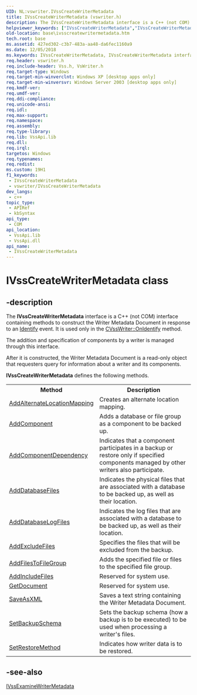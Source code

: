 ```yaml
---
UID: NL:vswriter.IVssCreateWriterMetadata
title: IVssCreateWriterMetadata (vswriter.h)
description: The IVssCreateWriterMetadata interface is a C++ (not COM) interface containing methods to construct the Writer Metadata Document in response to an Identify event. It is used only in the CVssWriter::OnIdentify method.
helpviewer_keywords: ["IVssCreateWriterMetadata","IVssCreateWriterMetadata interface [VSS]","IVssCreateWriterMetadata interface [VSS]","described","_win32_ivsscreatewritermetadata","base.ivsscreatewritermetadata","vswriter/IVssCreateWriterMetadata"]
old-location: base\ivsscreatewritermetadata.htm
tech.root: base
ms.assetid: 427ed302-c3b7-483a-aa48-da6fec1160a9
ms.date: 12/05/2018
ms.keywords: IVssCreateWriterMetadata, IVssCreateWriterMetadata interface [VSS], IVssCreateWriterMetadata interface [VSS],described, _win32_ivsscreatewritermetadata, base.ivsscreatewritermetadata, vswriter/IVssCreateWriterMetadata
req.header: vswriter.h
req.include-header: Vss.h, VsWriter.h
req.target-type: Windows
req.target-min-winverclnt: Windows XP [desktop apps only]
req.target-min-winversvr: Windows Server 2003 [desktop apps only]
req.kmdf-ver: 
req.umdf-ver: 
req.ddi-compliance: 
req.unicode-ansi: 
req.idl: 
req.max-support: 
req.namespace: 
req.assembly: 
req.type-library: 
req.lib: VssApi.lib
req.dll: 
req.irql: 
targetos: Windows
req.typenames: 
req.redist: 
ms.custom: 19H1
f1_keywords:
 - IVssCreateWriterMetadata
 - vswriter/IVssCreateWriterMetadata
dev_langs:
 - c++
topic_type:
 - APIRef
 - kbSyntax
api_type:
 - COM
api_location:
 - VssApi.lib
 - VssApi.dll
api_name:
 - IVssCreateWriterMetadata
---
```


# IVssCreateWriterMetadata class


## -description

The 
<b>IVssCreateWriterMetadata</b> interface is a C++ (not COM) interface containing methods to construct the Writer Metadata Document in response to an <a href="https://docs.microsoft.com/windows/desktop/VSS/vssgloss-i">Identify</a> event. It is used only in 
the <a href="https://docs.microsoft.com/windows/desktop/api/vswriter/nf-vswriter-cvsswriter-onidentify">CVssWriter::OnIdentify</a> method.

The addition and specification of components by a writer is managed through this interface.

After it is constructed, the Writer Metadata Document is a read-only object that requesters query for information about a writer and its components.

<b>IVssCreateWriterMetadata</b> defines the following methods.<table>
<tr>
<th>Method</th>
<th>Description</th>
</tr>
<tr>
<td>
<a href="https://docs.microsoft.com/windows/desktop/api/vswriter/nf-vswriter-ivsscreatewritermetadata-addalternatelocationmapping">AddAlternateLocationMapping</a>
</td>
<td>Creates an alternate location mapping.</td>
</tr>
<tr>
<td>
<a href="https://docs.microsoft.com/windows/desktop/api/vswriter/nf-vswriter-ivsscreatewritermetadata-addcomponent">AddComponent</a>
</td>
<td>Adds a database or file group as a component to be backed up.</td>
</tr>
<tr>
<td>
<a href="https://docs.microsoft.com/windows/desktop/api/vswriter/nf-vswriter-ivsscreatewritermetadata-addcomponentdependency">AddComponentDependency</a>
</td>
<td>Indicates that a component participates in a backup or restore only if specified components managed by other writers also participate.</td>
</tr>
<tr>
<td>
<a href="https://docs.microsoft.com/windows/desktop/api/vswriter/nf-vswriter-ivsscreatewritermetadata-adddatabasefiles">AddDatabaseFiles</a>
</td>
<td>Indicates the physical files that are associated with a database to be backed up, as well as their location.</td>
</tr>
<tr>
<td>
<a href="https://docs.microsoft.com/windows/desktop/api/vswriter/nf-vswriter-ivsscreatewritermetadata-adddatabaselogfiles">AddDatabaseLogFiles</a>
</td>
<td>Indicates the log files that are associated with a database to be backed up, as well as their location.</td>
</tr>
<tr>
<td>
<a href="https://docs.microsoft.com/windows/desktop/api/vswriter/nf-vswriter-ivsscreatewritermetadata-addexcludefiles">AddExcludeFiles</a>
</td>
<td>Specifies the files that will be excluded from the backup.</td>
</tr>
<tr>
<td>
<a href="https://docs.microsoft.com/windows/desktop/api/vswriter/nf-vswriter-ivsscreatewritermetadata-addfilestofilegroup">AddFilesToFileGroup</a>
</td>
<td>Adds the specified file or files to the specified file group.</td>
</tr>
<tr>
<td>
<a href="https://docs.microsoft.com/windows/desktop/api/vswriter/nf-vswriter-ivsscreatewritermetadata-addincludefiles">AddIncludeFiles</a>
</td>
<td>Reserved for system use.</td>
</tr>
<tr>
<td>
<a href="https://docs.microsoft.com/windows/desktop/api/vswriter/nf-vswriter-ivsscreatewritermetadata-getdocument">GetDocument</a>
</td>
<td>Reserved for system use.</td>
</tr>
<tr>
<td>
<a href="https://docs.microsoft.com/windows/desktop/api/vswriter/nf-vswriter-ivsscreatewritermetadata-saveasxml">SaveAsXML</a>
</td>
<td>Saves a text string containing the Writer Metadata Document.</td>
</tr>
<tr>
<td>
<a href="https://docs.microsoft.com/windows/desktop/api/vswriter/nf-vswriter-ivsscreatewritermetadata-setbackupschema">SetBackupSchema</a>
</td>
<td>Sets the backup schema (how a backup is to be executed) to be used when processing a writer's files.</td>
</tr>
<tr>
<td>
<a href="https://docs.microsoft.com/windows/desktop/api/vswriter/nf-vswriter-ivsscreatewritermetadata-setrestoremethod">SetRestoreMethod</a>
</td>
<td>Indicates how writer data is to be restored.</td>
</tr>
</table>

## -see-also

<a href="https://docs.microsoft.com/windows/desktop/api/vsbackup/nl-vsbackup-ivssexaminewritermetadata">IVssExamineWriterMetadata</a>

